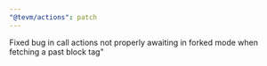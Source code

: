 ```yaml
---
"@tevm/actions": patch
---
```


Fixed bug in call actions not properly awaiting in forked mode when fetching a past block tag"
